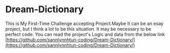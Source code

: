 # Dream-Dictionary
This is My First-Time Challenge accepting Project.Maybe It can be an esay project, but I think a lot to be this situation. It may be necessary to be perfect code. You can read the project's Logic and data from the below link
[https://github.com/sannlynnhtun-coding/Dream-Dictionary/](https://github.com/sannlynnhtun-coding/Dream-Dictionary/)
